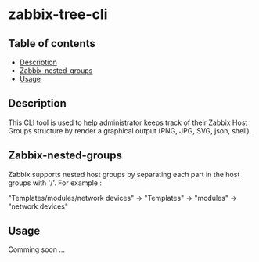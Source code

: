 # zabbix-tree-cli

## Table of contents

- [Description](#Description)
- [Zabbix-nested-groups](#Zabbix-nested-groups)
- [Usage](#Usage)


## Description

This CLI tool is used to help administrator keeps track of their Zabbix Host Groups structure by render a graphical output (PNG, JPG, SVG, json, shell).

## Zabbix-nested-groups

Zabbix supports nested host groups by separating each part in the host groups with '/'.
For example :

"Templates/modules/network devices"
-> "Templates"
    -> "modules"
        -> "network devices"

## Usage

Comming soon ...